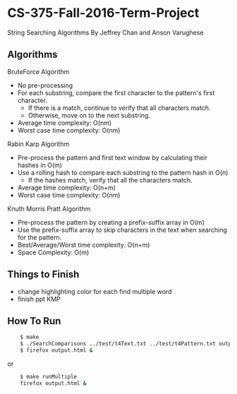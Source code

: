 # CS-375-Fall-2016-Term-Project
String Searching Algorithms
By Jeffrey Chan and Anson Varughese

## Algorithms
 BruteForce Algorithm
- No pre-processing
- For each substring, compare the first character to the pattern's first character.
	- If there is a match, continue to verify that all characters match.
	- Otherwise, move on to the next substring.
- Average time complexity: O(nm)
- Worst case time complexity: O(nm)

Rabin Karp Algorithm
- Pre-process the pattern and first text window by calculating their hashes in O(m)
- Use a rolling hash to compare each substring to the pattern hash in O(n)
	- If the hashes match, verify that all the characters match.
- Average time complexity: O(n+m)
- Worst case time complexity: O(nm)

Knuth Morris Pratt Algorithm
- Pre-process the pattern by creating a prefix-suffix array in O(m)
- Use the prefix-suffix array to skip characters in the text when searching for the pattern. 
- Best/Average/Worst time complexity: O(n+m)
- Space Complexity: O(m)

## Things to Finish
- change highlighting color for each find multiple word
- finish ppt KMP

## How To Run
```sh
	$ make
	$ ./SearchComparisons ../test/t4Text.txt ../test/t4Pattern.txt output.html multiple
	$ firefox output.html & 
```
or 
```sh
	$ make runMultiple
	firefox output.html &
```


